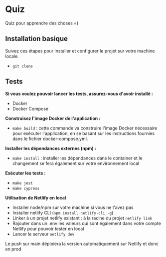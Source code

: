 # Quiz

Quiz pour apprendre des choses =)

## Installation basique

Suivez ces étapes pour installer et configurer le projet sur votre machine locale.

- `git clone`

## Tests

**Si vous voulez pouvoir lancer les tests, assurez-vous d'avoir installé :**

- Docker
- Docker Compose

**Construisez l'image Docker de l'application :**

- `make build` : cette commande va construire l'image Docker nécessaire pour exécuter l'application, en se basant sur les instructions fournies dans le fichier docker-compose.yml.

**Installer les dépendances externes (npm) :**

- `make install` : installer les dépendances dans le container et le changement se fera également sur votre environnement local

**Exécuter les tests :**

- `make jest`
- `make cypress`

**Utilisation de Netlify en local**
- Installer node/npm sur votre machine si vous ne l'avez pas
- Installer netlify CLI (`npm install netlify-cli -g`)
- Linker à un projet netlify existant : à la racine du projet `netlify link`
- Rajouter dans un .env les valeurs qui sont également dans votre compte Netlify pour pouvoir tester en local
- Lancer le serveur `netlify dev`

Le push sur main déploiera la version automatiquement sur Netlify et donc en prod